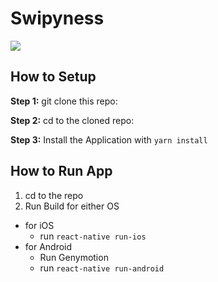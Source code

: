 #  Swipyness
![](https://img.shields.io/github/license/sooxiaotong/Swipyness.svg)

## How to Setup

**Step 1:** git clone this repo:

**Step 2:** cd to the cloned repo:

**Step 3:** Install the Application with `yarn install`


## How to Run App

1. cd to the repo
2. Run Build for either OS
  * for iOS
    * run `react-native run-ios`
  * for Android
    * Run Genymotion
    * run `react-native run-android`

